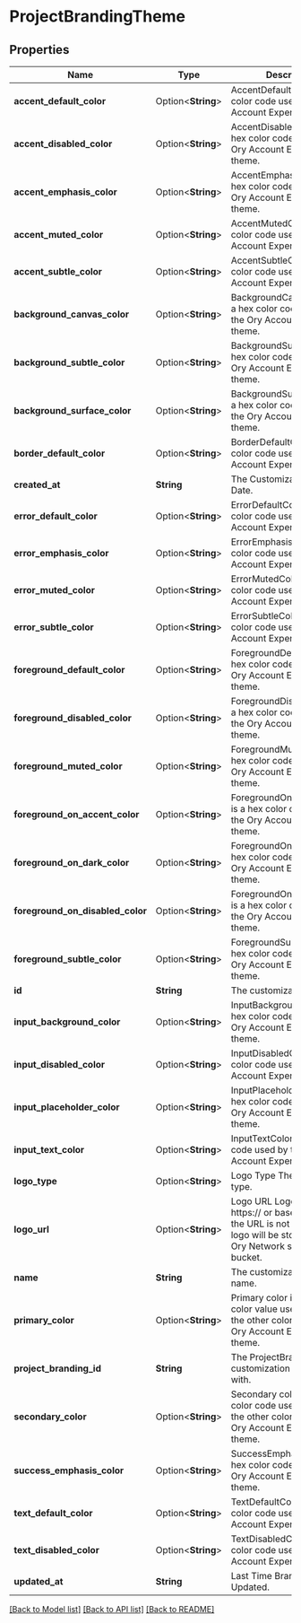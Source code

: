 # ProjectBrandingTheme

## Properties

Name | Type | Description | Notes
------------ | ------------- | ------------- | -------------
**accent_default_color** | Option<**String**> | AccentDefaultColor is a hex color code used by the Ory Account Experience theme. | [optional]
**accent_disabled_color** | Option<**String**> | AccentDisabledColor is a hex color code used by the Ory Account Experience theme. | [optional]
**accent_emphasis_color** | Option<**String**> | AccentEmphasisColor is a hex color code used by the Ory Account Experience theme. | [optional]
**accent_muted_color** | Option<**String**> | AccentMutedColor is a hex color code used by the Ory Account Experience theme. | [optional]
**accent_subtle_color** | Option<**String**> | AccentSubtleColor is a hex color code used by the Ory Account Experience theme. | [optional]
**background_canvas_color** | Option<**String**> | BackgroundCanvasColor is a hex color code used by the Ory Account Experience theme. | [optional]
**background_subtle_color** | Option<**String**> | BackgroundSubtleColor is a hex color code used by the Ory Account Experience theme. | [optional]
**background_surface_color** | Option<**String**> | BackgroundSurfaceColor is a hex color code used by the Ory Account Experience theme. | [optional]
**border_default_color** | Option<**String**> | BorderDefaultColor is a hex color code used by the Ory Account Experience theme. | [optional]
**created_at** | **String** | The Customization Creation Date. | [readonly]
**error_default_color** | Option<**String**> | ErrorDefaultColor is a hex color code used by the Ory Account Experience theme. | [optional]
**error_emphasis_color** | Option<**String**> | ErrorEmphasisColor is a hex color code used by the Ory Account Experience theme. | [optional]
**error_muted_color** | Option<**String**> | ErrorMutedColor is a hex color code used by the Ory Account Experience theme. | [optional]
**error_subtle_color** | Option<**String**> | ErrorSubtleColor is a hex color code used by the Ory Account Experience theme. | [optional]
**foreground_default_color** | Option<**String**> | ForegroundDefaultColor is a hex color code used by the Ory Account Experience theme. | [optional]
**foreground_disabled_color** | Option<**String**> | ForegroundDisabledColor is a hex color code used by the Ory Account Experience theme. | [optional]
**foreground_muted_color** | Option<**String**> | ForegroundMutedColor is a hex color code used by the Ory Account Experience theme. | [optional]
**foreground_on_accent_color** | Option<**String**> | ForegroundOnAccentColor is a hex color code used by the Ory Account Experience theme. | [optional]
**foreground_on_dark_color** | Option<**String**> | ForegroundOnDarkColor is a hex color code used by the Ory Account Experience theme. | [optional]
**foreground_on_disabled_color** | Option<**String**> | ForegroundOnDisabledColor is a hex color code used by the Ory Account Experience theme. | [optional]
**foreground_subtle_color** | Option<**String**> | ForegroundSubtleColor is a hex color code used by the Ory Account Experience theme. | [optional]
**id** | **String** | The customization theme ID. | [readonly]
**input_background_color** | Option<**String**> | InputBackgroundColor is a hex color code used by the Ory Account Experience theme. | [optional]
**input_disabled_color** | Option<**String**> | InputDisabledColor is a hex color code used by the Ory Account Experience theme. | [optional]
**input_placeholder_color** | Option<**String**> | InputPlaceholderColor is a hex color code used by the Ory Account Experience theme. | [optional]
**input_text_color** | Option<**String**> | InputTextColor is a hex color code used by the Ory Account Experience theme. | [optional]
**logo_type** | Option<**String**> | Logo Type The Logo mime type. | [optional]
**logo_url** | Option<**String**> | Logo URL Logo can be an https:// or base64:// URL. If the URL is not allowed, the logo will be stored inside the Ory Network storage bucket. | [optional]
**name** | **String** | The customization theme name. | 
**primary_color** | Option<**String**> | Primary color is an hsla color value used to derive the other colors from for the Ory Account Experience theme. | [optional]
**project_branding_id** | **String** | The ProjectBranding ID this customization is associated with. | 
**secondary_color** | Option<**String**> | Secondary color is a hsla color code used to derive the other colors from for the Ory Account Experience theme. | [optional]
**success_emphasis_color** | Option<**String**> | SuccessEmphasisColor is a hex color code used by the Ory Account Experience theme. | [optional]
**text_default_color** | Option<**String**> | TextDefaultColor is a hex color code used by the Ory Account Experience theme. | [optional]
**text_disabled_color** | Option<**String**> | TextDisabledColor is a hex color code used by the Ory Account Experience theme. | [optional]
**updated_at** | **String** | Last Time Branding was Updated. | [readonly]

[[Back to Model list]](../README.md#documentation-for-models) [[Back to API list]](../README.md#documentation-for-api-endpoints) [[Back to README]](../README.md)


